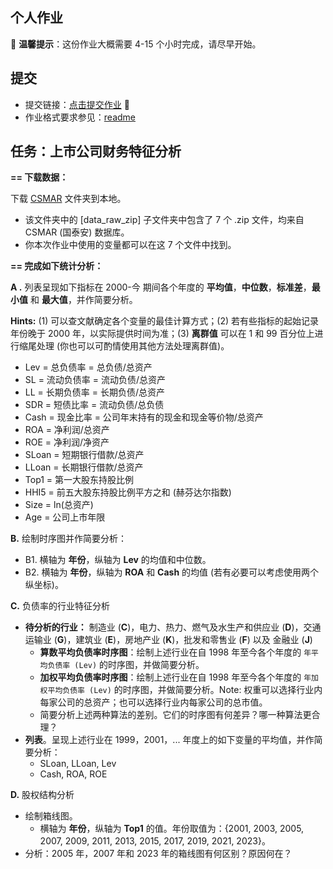 ## 个人作业

&#x1F34F; **温馨提示**：这份作业大概需要 4-15 个小时完成，请尽早开始。

## 提交

- 提交链接：[点击提交作业](https://gitee.com/link?target=https%3A%2F%2Fworkspace.jianguoyun.com%2Finbox%2Fcollect%2F8b71e5254a0f4f36ac95b582ffd7f2db%2Fsubmit) &#x1F34E; 
- 作业格式要求参见：[readme](https://github.com/arlionn/ds/blob/main/homework/readme.md)


## 任务：上市公司财务特征分析

**== 下载数据：** 

下载 [CSMAR](https://pan.sysu.edu.cn/link/AA1F301427054F4DAAB7B034C91952C8AD) 文件夹到本地。

- 该文件夹中的 [data_raw_zip] 子文件夹中包含了 7 个 .zip 文件，均来自 CSMAR (国泰安) 数据库。
- 你本次作业中使用的变量都可以在这 7 个文件中找到。
 
**== 完成如下统计分析：**

**A .** 列表呈现如下指标在 2000-今 期间各个年度的 **平均值**，**中位数**，**标准差**，**最小值** 和 **最大值**，并作简要分析。    

**Hints:** (1) 可以查文献确定各个变量的最佳计算方式；(2) 若有些指标的起始记录年份晚于 2000 年，以实际提供时间为准；(3) **离群值** 可以在 1 和 99 百分位上进行缩尾处理 (你也可以可酌情使用其他方法处理离群值)。
  - Lev = 总负债率 = 总负债/总资产
  - SL = 流动负债率 = 流动负债/总资产
  - LL = 长期负债率 = 长期负债/总资产
  - SDR = 短债比率 = 流动负债/总负债
  - Cash = 现金比率 = 公司年末持有的现金和现金等价物/总资产
  - ROA = 净利润/总资产
  - ROE = 净利润/净资产
  - SLoan = 短期银行借款/总资产
  - LLoan = 长期银行借款/总资产
  - Top1 = 第一大股东持股比例
  - HHI5 = 前五大股东持股比例平方之和 (赫芬达尔指数) 
  - Size = ln(总资产)
  - Age = 公司上市年限

**B.** 绘制时序图并作简要分析：

- B1. 横轴为 **年份**，纵轴为 **Lev** 的均值和中位数。
- B2. 横轴为 **年份**，纵轴为 **ROA** 和 **Cash** 的均值 (若有必要可以考虑使用两个纵坐标)。

**C.** 负债率的行业特征分析   

- **待分析的行业：** 制造业 (**C**)，电力、热力、燃气及水生产和供应业 (**D**)，交通运输业 (**G**)，建筑业 (**E**)，房地产业 (**K**)，批发和零售业 (**F**) 以及 金融业 (**J**) 
  - **算数平均负债率时序图**：绘制上述行业在自 1998 年至今各个年度的 `年平均负债率 (Lev)` 的时序图，并做简要分析。
  - **加权平均负债率时序图**：绘制上述行业在自 1998 年至今各个年度的 `年加权平均负债率 (Lev)` 的时序图，并做简要分析。Note: 权重可以选择行业内每家公司的总资产；也可以选择行业内每家公司的总市值。
  - 简要分析上述两种算法的差别。它们的时序图有何差异？哪一种算法更合理？
- **列表**。呈现上述行业在 1999，2001，... 年度上的如下变量的平均值，并作简要分析：
  - SLoan, LLoan, Lev
  - Cash, ROA, ROE

**D.** 股权结构分析

- 绘制箱线图。
  - 横轴为 **年份**，纵轴为 **Top1** 的值。年份取值为：{2001, 2003, 2005, 2007, 2009, 2011, 2013, 2015, 2017, 2019, 2021, 2023}。
- 分析：2005 年，2007 年和  2023 年的箱线图有何区别？原因何在？